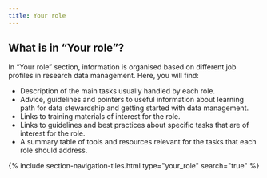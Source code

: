 ```yaml
---
title: Your role
---
```


## What is in “Your role”?

In “Your role” section, information is organised based on different job profiles in research data management. Here, you will find:

- Description of the main tasks usually handled by each role.
- Advice, guidelines and pointers to useful information about learning path for data stewardship and getting started with data management.
- Links to training materials of interest for the role. 
- Links to guidelines and best practices about specific tasks that are of interest for the role.
- A summary table of tools and resources relevant for the tasks that each role should address.


{% include section-navigation-tiles.html type="your_role" search="true" %}

